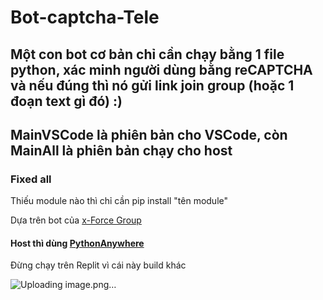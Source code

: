 # Bot-captcha-Tele
## Một con bot cơ bản chỉ cần chạy bằng 1 file python, xác minh người dùng bằng reCAPTCHA và nếu đúng thì nó gửi link join group (hoặc 1 đoạn text gì đó) :)
## MainVSCode là phiên bản cho VSCode, còn MainAll là phiên bản chạy cho host

### Fixed all
Thiếu module nào thì chỉ cần pip install "tên module"

Dựa trên bot của [x-Force Group](https://t.me/xForceAlphaBot)


#### Host thì dùng [PythonAnywhere](pythonanywhere.com)

Đừng chạy trên Replit vì cái này build khác

![Uploading image.png…](https://files.catbox.moe/vvriy4.jpg)

